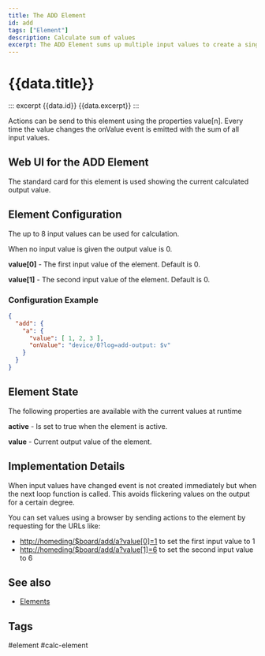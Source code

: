 ```yaml
---
title: The ADD Element
id: add
tags: ["Element"]
description: Calculate sum of values
excerpt: The ADD Element sums up multiple input values to create a single output value.
---
```


# {{data.title}}

::: excerpt {{data.id}}
{{data.excerpt}}
:::

Actions can be send to this element using the properties value[n].
Every time the value changes the onValue event is emitted with the sum of all input values.

## Web UI for the ADD Element

The standard card for this element is used showing the current calculated output value.

## Element Configuration

<!-- <object data="/element.svg?add" type="image/svg+xml"></object> -->

The up to 8 input values can be used for calculation.

When no input value is given the output value is 0.

**value[0]** - The first input value of the element. Default is 0.

**value[1]** - The second input value of the element. Default is 0.

### Configuration Example

```json
{
  "add": {
    "a": {
      "value": [ 1, 2, 3 ],
      "onValue": "device/0?log=add-output: $v"
    }
  }
}
```

## Element State

The following properties are available with the current values at runtime

**active** - Is set to true when the element is active.

**value** - Current output value of the element.

## Implementation Details

When input values have changed event is not created immediately but when the next loop function is called.
This avoids flickering values on the output for a certain degree.

You can set values using a browser by sending actions to the element by requesting for the URLs like:

- <http://homeding/$board/add/a?value[0]=1> to set the first input value to 1
- <http://homeding/$board/add/a?value[1]=6> to set the second input value to 6

## See also

- [Elements](/elements.md)

## Tags

#element #calc-element
